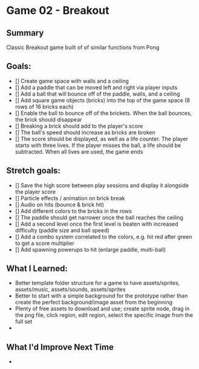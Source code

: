 # Game 02 - Breakout

## Summary
Classic Breakout game built of of similar functions from Pong

## Goals:
- [] Create game space with walls and a ceiling
- [] Add a paddle that can be moved left and right via player inputs
- [] Add a ball that will bounce off of the paddle, walls, and a ceiling
- [] Add square game objects (bricks) into the top of the game space (8 rows of 16 bricks each)
- [] Enable the ball to bounce off of the brickets. When the ball bounces, the brick should disappear
- [] Breaking a brick should add to the player's score
- [] The ball's speed should increase as bricks are broken
- [] The score should be displayed, as well as a life counter. The player starts with three lives. If the player misses the ball, a life should be subtracted. When all lives are used, the game ends

## Stretch goals:
- [] Save the high score between play sessions and display it alongside the player score
- [] Particle effects / animation on brick break
- [] Audio on hits (bounce & brick hit)
- [] Add different colors to the bricks in the rows
- [] The paddle should get narrower once the ball reaches the ceiling
- [] Add a second level once the first level is beaten with increased difficulty (paddle size and ball speed)
- [] Add a combo system correlated to the colors, e.g. hit red after green to get a score multiplier
- [] Add spawning powerups to hit (enlarge paddle, multi-ball)

## What I Learned:
- Better template folder structure for a game to have assets/sprites, assets/music, assets/sounds, assets/sprites
- Better to start with a simple background for the prototype rather than create the perfect background/image asset from the beginning
- Plenty of free assets to download and use; create sprite node, drag in the png file, click region, edit region, select the specific image from the full set
- 

## What I'd Improve Next Time
- 